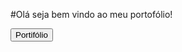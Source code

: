 #Olá seja bem vindo ao meu portofólio!
 
 <a href="https://stehfany.github.io/portifolio/">
    <button>Portifólio</button>
  </a> 
